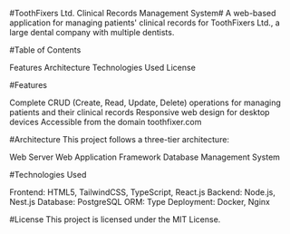 #ToothFixers Ltd. Clinical Records Management System#
A web-based application for managing patients' clinical records for ToothFixers Ltd., a large dental company with multiple dentists.

#Table of Contents

Features
Architecture
Technologies Used
License

#Features

Complete CRUD (Create, Read, Update, Delete) operations for managing patients and their clinical records
Responsive web design for desktop devices
Accessible from the domain toothfixer.com

#Architecture
This project follows a three-tier architecture:

Web Server
Web Application Framework
Database Management System

#Technologies Used

Frontend: HTML5, TailwindCSS, TypeScript, React.js
Backend: Node.js, Nest.js
Database: PostgreSQL
ORM: Type
Deployment: Docker, Nginx

#License
This project is licensed under the MIT License.
